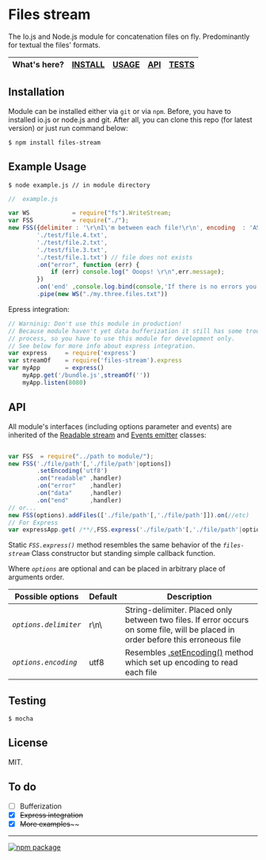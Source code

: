# Files stream


The Io.js and Node.js module for concatenation files on fly. Predominantly for textual the files' formats.


|What's here?| [INSTALL](#installation) | [USAGE](#example-usage) | [API](#api) |[TESTS](#testing)|
|---| --- | --- | ---|---|

## Installation

Module can be installed either via `git` or via `npm`.
Before, you have to installed io.js or node.js and git. 
After all, you can clone this repo (for latest version) or just run command below:
```
$ npm install files-stream
```


## Example Usage

```
$ node example.js // in module directory
```

```javascript
//  example.js

var WS            = require("fs").WriteStream;
var FSS           = require("./");
new FSS({delimiter : '\r\nI\'m between each file!\r\n', encoding  : 'ASCII'},
        './test/file.4.txt',
        './test/file.2.txt',
        './test/file.3.txt',
        './test/file.1.txt') // file does not exists
        .on("error", function (err) {
            if (err) console.log(" Ooops! \r\n",err.message);
        })
        .on('end' ,console.log.bind(console,'If there is no errors you will able to see me only once!'))
        .pipe(new WS("./my.three.files.txt"))

```
Epress integration:
```javascript
// Warninig: Don't use this module in production!
// Because module haven't yet data bufferization it still has some troubles in files reading
// process, so you have to use this module for development only. 
// See below for more info about express integration.
var express     = require('express')
var streamOf    = require('files-stream').express
var myApp       = express()
	myApp.get('/bundle.js',streamOf(''))
    myApp.listen(8080)

```


## API
All module's interfaces (including options parameter and events) are inherited
of the [Readable stream](https://iojs.org/api/stream.html#stream_class_stream_readable)
and [Events emitter](https://iojs.org/api/events.html) classes:

```javascript

var FSS  = require("../path to module/");
new FSS('./file/path'[,'./file/path'|options])
        .setEncoding('utf8')
        .on("readable" ,handler)
        .on("error"    ,handler)
        .on("data"     ,handler)
        .on("end"      ,handler)
// or...
new FSS(options).addFiles(['./file/path'[,'./file/path']]).on(//etc)
// For Express
var expressApp.get( /**/,FSS.express('./file/path'[,'./file/path'|options]))
```
Static *`FSS.express()`* method resembles the same behavior of the *`files-stream`* Class constructor but standing simple callback function. 

Where *`options`* are optional and can be placed in arbitrary place of arguments order.

|Possible options|Default|Description|
|--- |--- |--- |
|*`options.delimiter`* | r\n\ | String-delimiter. Placed only between two files. If error occurs on some file, will be placed in order before this erroneous file|
|*`options.encoding`*  | utf8 | Resembles [.setEncoding()](https://iojs.org/api/stream.html#stream_readable_setencoding_encoding) method which set up  encoding to read each file|



## Testing
`$ mocha`

## License
MIT.

## To do

- [ ]  Bufferization
- [x] ~~Express integration~~
- [x] ~~More examples~~~~

---
[![npm package](https://nodei.co/npm/files-stream.png?downloads=true&downloadRank=true&stars=true)](https://nodei.co/npm/files-stream/)
